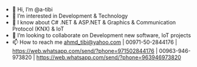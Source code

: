 - 👋 Hi, I’m @a-tibi
- 👀 I’m interested in Development & Technology
- 🌱 I know about C# .NET & ASP.NET & Graphics & Communication Protocol (KNX) & IoT 
- 💞️ I’m looking to collaborate on Development new software, IoT projects
- 📫 How to reach me ahmd_tibi@yahoo.com | 00971-50-2844176 | https://web.whatsapp.com/send/?phone=971502844176 | 00963-946-973820 | https://web.whatsapp.com/send/?phone=963946973820

<!---
a-tibi/a-tibi is a ✨ special ✨ repository because its `README.md` (this file) appears on your GitHub profile.
You can click the Preview link to take a look at your changes.
--->
